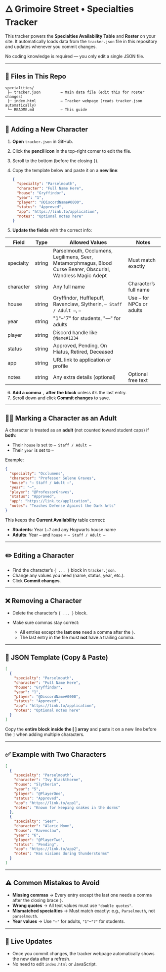 # 🜂 Grimoire Street • Specialties Tracker

This tracker powers the **Specialties Availability Table** and **Roster** on your site.
It automatically loads data from the `tracker.json` file in this repository and updates whenever you commit changes.

No coding knowledge is required — you only edit a single JSON file.

---

## 📂 Files in This Repo

```
specialities/
 ├─ tracker.json         ← Main data file (edit this for roster changes)
 ├─ index.html           ← Tracker webpage (reads tracker.json automatically)
 └─ README.md            ← This guide
```

---

## 📝 Adding a New Character

1. **Open** `tracker.json` in GitHub.

2. Click the **pencil icon** in the top-right corner to edit the file.

3. Scroll to the bottom (before the closing `]`).

4. Copy the template below and paste it on a **new line**:

   ```json
   {
     "specialty": "Parselmouth",
     "character": "Full Name Here",
     "house": "Gryffindor",
     "year": "1",
     "player": "@DiscordName#0000",
     "status": "Approved",
     "app": "https://link.to/application",
     "notes": "Optional notes here"
   }
   ```

5. **Update the fields** with the correct info:

| Field     | Type   | Allowed Values                                                                                                | Notes                      |
| --------- | ------ | ------------------------------------------------------------------------------------------------------------- | -------------------------- |
| specialty | string | Parselmouth, Occlumens, Legilimens, Seer, Metamorphmagus, Blood Curse Bearer, Obscurial, Wandless Magic Adept | Must match exactly         |
| character | string | Any full name                                                                                                 | Character’s full name      |
| house     | string | Gryffindor, Hufflepuff, Ravenclaw, Slytherin, `— Staff / Adult —`, `—`                                        | Use `—` for NPCs or adults |
| year      | string | "1"–"7" for students, "—" for adults                                                                          |                            |
| player    | string | Discord handle like `@Name#1234`                                                                              |                            |
| status    | string | Approved, Pending, On Hiatus, Retired, Deceased                                                               |                            |
| app       | string | URL link to application or profile                                                                            |                            |
| notes     | string | Any extra details (optional)                                                                                  | Optional free text         |

6. **Add a comma** `,` **after the block** unless it’s the last entry.
7. Scroll down and click **Commit changes** to save.

---

## 🧑‍🏫 Marking a Character as an Adult

A character is treated as an **adult** (not counted toward student caps) if **both**:

* Their `house` is set to `— Staff / Adult —`
* Their `year` is set to `—`

Example:

```json
{
  "specialty": "Occlumens",
  "character": "Professor Selene Graves",
  "house": "— Staff / Adult —",
  "year": "—",
  "player": "@ProfessorGraves",
  "status": "Approved",
  "app": "https://link.to/application",
  "notes": "Teaches Defense Against the Dark Arts"
}
```

This keeps the **Current Availability** table correct:

* **Students**: Year `1–7` and any Hogwarts house name
* **Adults**: Year `—` and `house` = `— Staff / Adult —`

---

## ✏️ Editing a Character

* Find the character’s `{ ... }` block in `tracker.json`.
* Change any values you need (name, status, year, etc.).
* Click **Commit changes**.

---

## ❌ Removing a Character

* Delete the character’s `{ ... }` block.
* Make sure commas stay correct:

  * All entries except the **last one** need a comma after the `}`.
  * The last entry in the file must **not** have a trailing comma.

---

## 📄 JSON Template (Copy & Paste)

```json
[
  {
    "specialty": "Parselmouth",
    "character": "Full Name Here",
    "house": "Gryffindor",
    "year": "1",
    "player": "@DiscordName#0000",
    "status": "Approved",
    "app": "https://link.to/application",
    "notes": "Optional notes here"
  }
]
```

Copy the **entire block inside the \[ ] array** and paste it on a new line before the `]` when adding multiple characters.

---

## ✅ Example with Two Characters

```json
[
  {
    "specialty": "Parselmouth",
    "character": "Ivy Blackthorne",
    "house": "Slytherin",
    "year": "5",
    "player": "@PlayerOne",
    "status": "Approved",
    "app": "https://link.to/app1",
    "notes": "Known for keeping snakes in the dorms"
  },
  {
    "specialty": "Seer",
    "character": "Alaric Moon",
    "house": "Ravenclaw",
    "year": "6",
    "player": "@PlayerTwo",
    "status": "Pending",
    "app": "https://link.to/app2",
    "notes": "Has visions during thunderstorms"
  }
]
```

---

## ⚠️ Common Mistakes to Avoid

* **Missing commas** → Every entry except the last one needs a comma after the closing brace `}`.
* **Wrong quotes** → All text values must use `"double quotes"`.
* **Mismatched specialties** → Must match exactly: e.g., `Parselmouth`, not `parselmouth`.
* **Year values** → Use `"—"` for adults, `"1"`–`"7"` for students.

---

## 🔄 Live Updates

* Once you commit changes, the tracker webpage automatically shows the new data after a refresh.
* No need to edit `index.html` or JavaScript.
